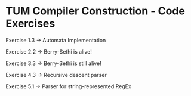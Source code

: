 # TUM Compiler Construction - Code Exercises

Exercise 1.3 -> Automata Implementation

Exercise 2.2 -> Berry-Sethi is alive!

Exercise 3.3 -> Berry-Sethi is still alive!

Exercise 4.3 -> Recursive descent parser

Exercise 5.1 -> Parser for string-represented RegEx
